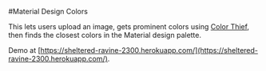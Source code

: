 #Material Design Colors

This lets users upload an image, gets prominent colors using [Color Thief](https://github.com/lokesh/color-thief), then finds the closest colors in the Material design palette.

Demo at [https://sheltered-ravine-2300.herokuapp.com/](https://sheltered-ravine-2300.herokuapp.com/).
